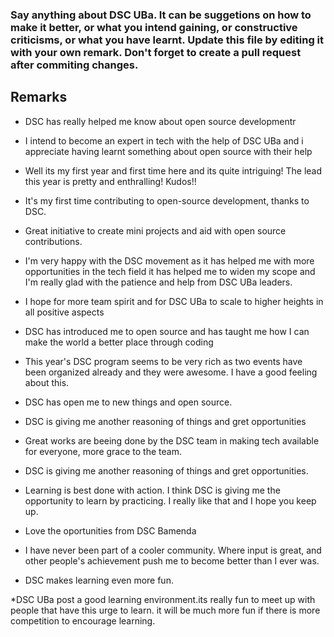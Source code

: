 ### Say anything about DSC UBa. It can be suggetions on how to make it better, or what you intend gaining, or constructive criticisms, or what you have learnt. Update this file by editing it with your own remark. Don't forget to create a pull request after commiting changes.


## Remarks

* DSC has really helped me know about open source developmentr
* I intend to become an expert in tech with the help of DSC UBa and i appreciate having learnt something about open source with their help
* Well its my first year and first time here and its quite intriguing! The lead this year is pretty and enthralling! Kudos!!
* It's my first time contributing to open-source development, thanks to DSC. 
* Great initiative to create mini projects and aid with open source contributions.
* I'm very happy with the DSC movement as it has helped me with more opportunities in the tech field it has helped me to widen my scope and I'm really glad with the patience and help from DSC UBa leaders.
* I hope for more team spirit and for DSC UBa to scale to higher heights in all positive aspects 
* DSC has introduced me to open source and has taught me how I can make the world a better place through coding
* This year's DSC program seems to be very rich as two events have been organized already and they were awesome. I have a good feeling about this.
* DSC has open me to new things and open source. 
* DSC is giving me another reasoning of things and gret opportunities
* Great works are beeing done by the DSC team in making tech available for everyone, more grace to the team. 
* DSC is giving me another reasoning of things and gret opportunities. 
* Learning is best done with action. I think DSC is giving me the opportunity to learn by practicing. I really like that and I hope you keep up. 
* Love the oportunities from DSC Bamenda 
* I have never been part of a cooler community. Where input is great, and other people's achievement push me to become
better than I ever was. 

* DSC makes learning even more fun.

*DSC UBa post a good learning environment.its really fun to meet up with people that have this urge to learn.
it will be much more fun if there is more competition to encourage learning.


 
